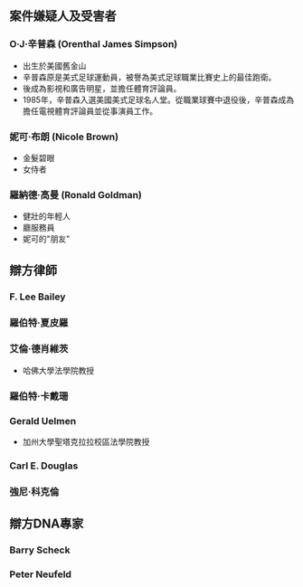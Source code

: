 ## 案件嫌疑人及受害者
### O·J·辛普森 (Orenthal James Simpson)
- 出生於美國舊金山
- 辛普森原是美式足球運動員，被譽為美式足球職業比賽史上的最佳跑衛。
- 後成為影視和廣告明星，並擔任體育評論員。
- 1985年，辛普森入選美國美式足球名人堂。從職業球賽中退役後，辛普森成為擔任電視體育評論員並從事演員工作。

### 妮可·布朗 (Nicole Brown)
- 金髮碧眼
- 女侍者

### 羅納德·高曼 (Ronald Goldman)
- 健壯的年輕人
- 廳服務員
- 妮可的"朋友"

## 辯方律師
### F. Lee Bailey
### 羅伯特·夏皮羅
### 艾倫·德肖維茨
- 哈佛大學法學院教授
### 羅伯特·卡戴珊
### Gerald Uelmen
- 加州大學聖塔克拉拉校區法學院教授
### Carl E. Douglas
### 強尼·科克倫
## 辯方DNA專家
### Barry Scheck
### Peter Neufeld
